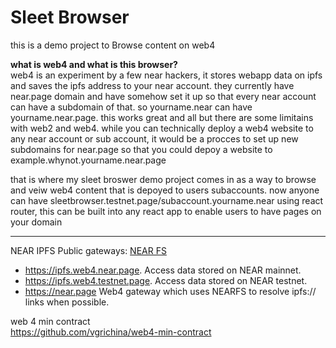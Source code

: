# Sleet Browser

this is a demo project to Browse content on web4


**what is web4 and what is this browser?**
<br/>
web4 is an experiment by a few near hackers, it stores webapp data on ipfs and saves the ipfs address to your near account.
they currently have near.page domain and have somehow set it up so that every near account can have a subdomain of that.
so yourname.near can have yourname.near.page.
this works great and all but there are some limitains with web2 and web4.
while you can technically deploy a web4 website to any near account or sub account, it would be a procces to set up new subdomains for near.page so that you could depoy a website to example.whynot.yourname.near.page

that is where my sleet broswer demo project comes in as a way to browse and veiw web4 content that is depoyed to users subaccounts.
now anyone can have sleetbrowser.testnet.page/subaccount.yourname.near
using react router, this can be built into any react app to enable users to have pages on your domain


----

NEAR IPFS Public gateways: [NEAR FS](https://github.com/vgrichina/nearfs)
- https://ipfs.web4.near.page. Access data stored on NEAR mainnet.
- https://ipfs.web4.testnet.page. Access data stored on NEAR testnet.
- https://near.page Web4 gateway which uses NEARFS to resolve ipfs:// links when possible.


web 4 min contract
<br/>
https://github.com/vgrichina/web4-min-contract